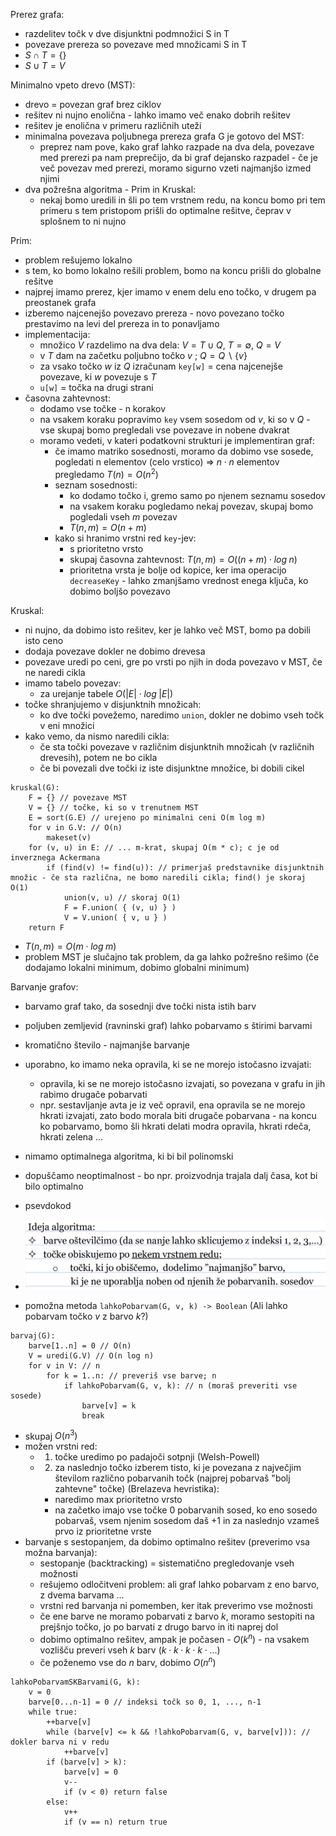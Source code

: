 Prerez grafa:
- razdelitev točk v dve disjunktni podmnožici S in T
- povezave prereza so povezave med množicami S in T
- $S \cap T = \{\}$
- $S \cup T = V$

Minimalno vpeto drevo (MST):
- drevo = povezan graf brez ciklov
- rešitev ni nujno enolična - lahko imamo več enako dobrih rešitev
- rešitev je enolična v primeru različnih uteži
- minimalna povezava poljubnega prereza grafa G je gotovo del MST:
	- preprez nam pove, kako graf lahko razpade na dva dela, povezave med prerezi pa nam preprečijo, da bi graf dejansko razpadel - če je več povezav med prerezi, moramo sigurno vzeti najmanjšo izmed njimi
- dva požrešna algoritma - Prim in Kruskal:
	- nekaj bomo uredili in šli po tem vrstnem redu, na koncu bomo pri tem primeru s tem pristopom prišli do optimalne rešitve, čeprav v splošnem to ni nujno

Prim:
- problem rešujemo lokalno
- s tem, ko bomo lokalno rešili problem, bomo na koncu prišli do globalne rešitve
- najprej imamo prerez, kjer imamo v enem delu eno točko, v drugem pa preostanek grafa
- izberemo najcenejšo povezavo prereza - novo povezano točko prestavimo na levi del prereza in to ponavljamo
- implementacija:
	- množico $V$ razdelimo na dva dela: $V = T \cup Q$, $T = \emptyset$, $Q = V$
	- v $T$ dam na začetku poljubno točko $v$ ; $Q = Q \backslash \{v\}$
	- za vsako točko $w$ iz $Q$ izračunam `key[w]` = cena najcenejše povezave, ki $w$ povezuje s $T$
	- `u[w]` = točka na drugi strani
- časovna zahtevnost:
	- dodamo vse točke - n korakov
	- na vsakem koraku popravimo `key` vsem sosedom od $v$, ki so v $Q$ - vse skupaj bomo pregledali vse povezave in nobene dvakrat
	- moramo vedeti, v kateri podatkovni strukturi je implementiran graf:
		- če imamo matriko sosednosti, moramo da dobimo vse sosede, pogledati n elementov (celo vrstico) => $n \cdot n$ elementov pregledamo $T(n) = O(n^2)$
		- seznam sosednosti:
			- ko dodamo točko i, gremo samo po njenem seznamu sosedov
			- na vsakem koraku pogledamo nekaj povezav, skupaj bomo pogledali vseh $m$ povezav
			- $T(n, m) = O(n + m)$
		- kako si hranimo vrstni red `key`-jev:
			- s prioritetno vrsto
			- skupaj časovna zahtevnost: $T(n, m) = O((n + m) \cdot log\;n)$
			- prioritetna vrsta je bolje od kopice, ker ima operacijo `decreaseKey` - lahko zmanjšamo vrednost enega ključa, ko dobimo boljšo povezavo

Kruskal:
- ni nujno, da dobimo isto rešitev, ker je lahko več MST, bomo pa dobili isto ceno
- dodaja povezave dokler ne dobimo drevesa
- povezave uredi po ceni, gre po vrsti po njih in doda povezavo v MST, če ne naredi cikla
- imamo tabelo povezav:
	- za urejanje tabele $O(|E| \cdot log\;|E|)$
- točke shranjujemo v disjunktnih množicah:
	- ko dve točki povežemo, naredimo `union`, dokler ne dobimo vseh točk v eni množici
- kako vemo, da nismo naredili cikla:
	- če sta točki povezave v različnim disjunktnih množicah (v različnih drevesih), potem ne bo cikla
	- če bi povezali dve točki iz iste disjunktne množice, bi dobili cikel
```
kruskal(G):
	F = {} // povezave MST
	V = {} // točke, ki so v trenutnem MST
	E = sort(G.E) // urejeno po minimalni ceni O(m log m)
	for v in G.V: // O(n)
		makeset(v)
	for (v, u) in E: // ... m-krat, skupaj O(m * c); c je od inverznega Ackermana
		if (find(v) != find(u)): // primerjaš predstavnike disjunktnih množic - če sta različna, ne bomo naredili cikla; find() je skoraj O(1)
			union(v, u) // skoraj O(1)
			F = F.union( { (v, u) } )
			V = V.union( { v, u } )
	return F
```
- $T(n, m) = O(m \cdot log\;m)$
- problem MST je slučajno tak problem, da ga lahko požrešno rešimo (če dodajamo lokalni minimum, dobimo globalni minimum)

Barvanje grafov:
- barvamo graf tako, da sosednji dve točki nista istih barv
- poljuben zemljevid (ravninski graf) lahko pobarvamo s štirimi barvami
- kromatično število - najmanjše barvanje
- uporabno, ko imamo neka opravila, ki se ne morejo istočasno izvajati:
	- opravila, ki se ne morejo istočasno izvajati, so povezana v grafu in jih rabimo drugače pobarvati
	- npr. sestavljanje avta je iz več opravil, ena opravila se ne morejo hkrati izvajati, zato bodo morala biti drugače pobarvana - na koncu ko pobarvamo, bomo šli hkrati delati modra opravila, hkrati rdeča, hkrati zelena ...
- nimamo optimalnega algoritma, ki bi bil polinomski
- dopuščamo neoptimalnost - bo npr. proizvodnja trajala dalj časa, kot bi bilo optimalno
- psevdokod
- ![500](../../Images3/Pasted%20image%2020250520101343.png)

- pomožna metoda `lahkoPobarvam(G, v, k) -> Boolean` (Ali lahko pobarvam točko $v$ z barvo $k$?)
```
barvaj(G):
	barve[1..n] = 0 // O(n)
	V = uredi(G.V) // O(n log n)
	for v in V: // n
		for k = 1..n: // preveriš vse barve; n
			if lahkoPobarvam(G, v, k): // n (moraš preveriti vse sosede)
				barve[v] = k
				break
```
- skupaj $O(n^3)$
- možen vrstni red:
	- 1. točke uredimo po padajoči sotpnji (Welsh-Powell)
	- 2. za naslednjo točko izberem tisto, ki je povezana z največjim številom različno pobarvanih točk (najprej pobarvaš "bolj zahtevne" točke) (Brelazeva hevristika):
		- naredimo max prioritetno vrsto
		- na začetko imajo vse točke 0 pobarvanih sosed, ko eno sosedo pobarvaš, vsem njenim sosedom daš +1 in za naslednjo vzameš prvo iz prioritetne vrste
- barvanje s sestopanjem, da dobimo optimalno rešitev (preverimo vsa možna barvanja):
	- sestopanje (backtracking) = sistematično pregledovanje vseh možnosti
	- rešujemo odločitveni problem: ali graf lahko pobarvam z eno barvo, z dvema barvama ...
	- vrstni red barvanja ni pomemben, ker itak preverimo vse možnosti
	- če ene barve ne moramo pobarvati z barvo $k$, moramo sestopiti na prejšnjo točko, jo po barvati z drugo barvo in iti naprej dol
	- dobimo optimalno rešitev, ampak je počasen - $O(k^n)$ - na vsakem vozlišču preveri vseh $k$ barv ($k \cdot k \cdot k \cdot k \cdot ...$)
	- če poženemo vse do $n$ barv, dobimo $O(n^n)$

```
lahkoPobarvamSKBarvami(G, k):
	v = 0
	barve[0...n-1] = 0 // indeksi točk so 0, 1, ..., n-1
	while true:
		++barve[v]
		while (barve[v] <= k && !lahkoPobarvam(G, v, barve[v])): // dokler barva ni v redu
			++barve[v]
		if (barve[v] > k):
			barve[v] = 0
			v--
			if (v < 0) return false
		else:
			v++
			if (v == n) return true
```